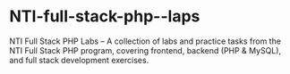 # NTI-full-stack-php--laps
NTI Full Stack PHP Labs – A collection of labs and practice tasks from the NTI Full Stack PHP program, covering frontend, backend (PHP &amp; MySQL), and full stack development exercises.
